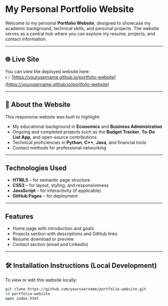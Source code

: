 # My Personal Portfolio Website

Welcome to my personal **Portfolio Website**, designed to showcase my academic background, technical skills, and personal 
projects. The website serves as a central hub where you can explore my resume, projects, and contact information.

---

## 🌐 Live Site

You can view the deployed website here:  
👉 [https://yourusername.github.io/portfolio-website](https://yourusername.github.io/portfolio-website)

---

## 📝 About the Website

This responsive website was built to highlight:
- My educational background in **Economics** and **Business Administration**
- Ongoing and completed projects such as the **Budget Tracker**, **To-Do List App**, and open-source contributions
- Technical proficiencies in **Python**, **C++**, **Java**, and financial tools
- Contact methods for professional networking

---

## Technologies Used

- **HTML5** – for semantic page structure  
- **CSS3** – for layout, styling, and responsiveness  
- **JavaScript** – for interactivity (if applicable)  
- **GitHub Pages** – for deployment  

---

## Features

- Home page with introduction and goals  
- Projects section with descriptions and GitHub links  
- Resume download or preview  
- Contact section (email and LinkedIn)

---

## 🛠 Installation Instructions (Local Development)

To view or edit this website locally:

```bash
git clone https://github.com/yourusername/portfolio-website.git
cd portfolio-website
open index.html
